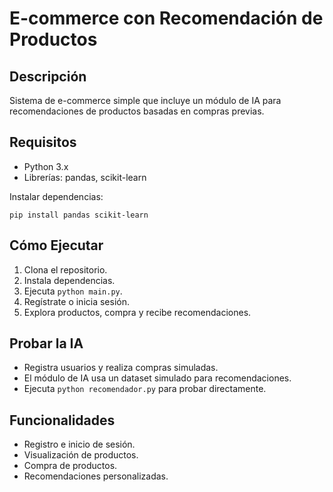 # E-commerce con Recomendación de Productos

## Descripción
Sistema de e-commerce simple que incluye un módulo de IA para recomendaciones de productos basadas en compras previas.

## Requisitos
- Python 3.x
- Librerías: pandas, scikit-learn

Instalar dependencias:
```
pip install pandas scikit-learn
```

## Cómo Ejecutar
1. Clona el repositorio.
2. Instala dependencias.
3. Ejecuta `python main.py`.
4. Regístrate o inicia sesión.
5. Explora productos, compra y recibe recomendaciones.

## Probar la IA
- Registra usuarios y realiza compras simuladas.
- El módulo de IA usa un dataset simulado para recomendaciones.
- Ejecuta `python recomendador.py` para probar directamente.

## Funcionalidades
- Registro e inicio de sesión.
- Visualización de productos.
- Compra de productos.
- Recomendaciones personalizadas.